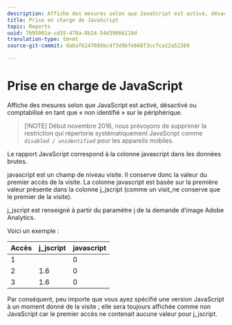 ```yaml
---
description: Affiche des mesures selon que JavaScript est activé, désactivé ou comptabilisé en tant que « non identifié » sur le périphérique.
title: Prise en charge de JavaScript
topic: Reports
uuid: 7b95001a-cd35-478a-8b24-54d30666110d
translation-type: tm+mt
source-git-commit: dabaf6247695bc4f3d9bfe668f3ccfca12a52269

---
```



# Prise en charge de JavaScript

Affiche des mesures selon que JavaScript est activé, désactivé ou comptabilisé en tant que « non identifié » sur le périphérique.

>[!NOTE] Début novembre 2016, nous prévoyons de supprimer la restriction qui répertorie systématiquement JavaScript comme *`disabled / unidentified`* pour les appareils mobiles.

Le rapport JavaScript correspond à la colonne javascript dans les données brutes.

javascript est un champ de niveau visite. Il conserve donc la valeur du premier accès de la visite. La colonne javascript est basée sur la première valeur présente dans la colonne j_jscript (comme un  visit_ne conserve que le premier  de la visite).

j_jscript est renseigné à partir du paramètre j de la demande d’image Adobe Analytics.

Voici un exemple :

| Accès | j_jscript | javascript |
|---|---|---|
| 1 |  | 0 |
| 2 | 1.6 | 0 |
| 3 | 1.6 | 0 |

Par conséquent, peu importe que vous ayez spécifié une version JavaScript à un moment donné de la visite ; elle sera toujours affichée comme non JavaScript car le premier accès ne contenait aucune valeur pour j_jscript.
